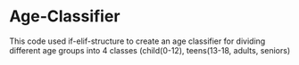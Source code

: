 # Age-Classifier
This code used if-elif-structure to create an age classifier for dividing different age groups into 4 classes (child(0-12), teens(13-18, adults, seniors)
